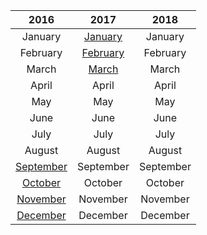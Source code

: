 | 2016 | 2017 | 2018 |
:---: | :---: | :---: 
January | [January](../Year/2017/January.md) | January
February | [February](../Year/2017/February.md) | February
March | [March](../Year/2017/March.md) | March
April | April | April
May | May | May
June | June | June
July | July | July
August | August | August
[September](../Year/2016/September.md) | September | September
[October](../Year/2016/October.md) | October | October
[November](../Year/2016/November.md) | November | November
[December](../Year/2016/December.md) | December | December
